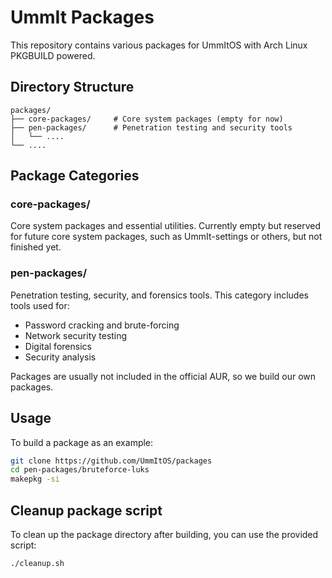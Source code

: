 # UmmIt Packages

This repository contains various packages for UmmItOS with Arch Linux PKGBUILD powered.

## Directory Structure

```
packages/
├── core-packages/     # Core system packages (empty for now)
├── pen-packages/      # Penetration testing and security tools
│   └── ....
└── ....
```

## Package Categories

### core-packages/

Core system packages and essential utilities. Currently empty but reserved for future core system packages, such as UmmIt-settings or others, but not finished yet.

### pen-packages/

Penetration testing, security, and forensics tools. This category includes tools used for:

- Password cracking and brute-forcing
- Network security testing  
- Digital forensics
- Security analysis

Packages are usually not included in the official AUR, so we build our own packages.

## Usage

To build a package as an example:

```bash
git clone https://github.com/UmmItOS/packages
cd pen-packages/bruteforce-luks
makepkg -si
```

## Cleanup package script

To clean up the package directory after building, you can use the provided script:

```bash
./cleanup.sh
```

